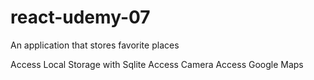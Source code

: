 # react-udemy-07
An application that stores favorite places

Access Local Storage with Sqlite
Access Camera
Access Google Maps
